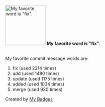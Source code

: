<img src="https://my-badges.github.io/my-badges/favorite-word.png" alt="My favorite word is &quot;fix&quot;." title="My favorite word is &quot;fix&quot;." width="128">
<strong>My favorite word is &quot;fix&quot;.</strong>
<br><br>

My favorite commit message words are:

1. fix (used 2214 times)
2. add (used 1480 times)
3. update (used 1175 times)
4. added (used 1034 times)
5. merge (used 930 times)


Created by <a href="https://github.com/my-badges/my-badges">My Badges</a>